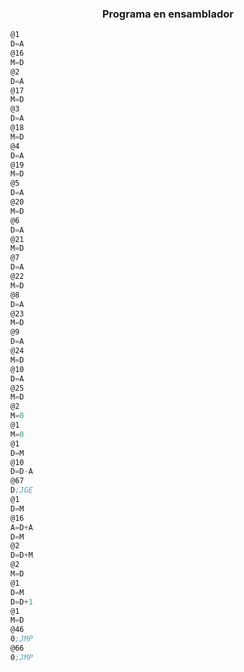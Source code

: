 ### <p align="center">Programa en ensamblador</p> 

```asm
@1
D=A
@16
M=D
@2
D=A
@17
M=D
@3
D=A
@18
M=D
@4
D=A
@19
M=D
@5
D=A
@20
M=D
@6
D=A
@21
M=D
@7
D=A
@22
M=D
@8
D=A
@23
M=D
@9
D=A
@24
M=D
@10
D=A
@25
M=D
@2
M=0
@1
M=0
@1
D=M
@10
D=D-A
@67
D;JGE
@1
D=M
@16
A=D+A
D=M
@2
D=D+M
@2
M=D
@1
D=M
D=D+1
@1
M=D
@46
0;JMP
@66
0;JMP
```
